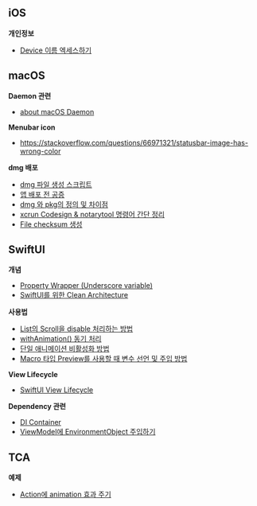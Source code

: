 
## iOS
**개인정보**
- [Device 이름 엑세스하기](iOS/Device%20이름%20엑세스하기.md)

## macOS
**Daemon 관련**
- [about macOS Daemon](macOS/about%20macOS%20Daemon.md)

**Menubar icon**
- https://stackoverflow.com/questions/66971321/statusbar-image-has-wrong-color

**dmg 배포**
- [dmg 파일 생성 스크립트](macOS/dmg%20파일%20생성%20스크립트.md)
- [앱 배포 전 공증](macOS/앱%20배포%20전%20공증.md)
- [dmg 와 pkg의 정의 및 차이점](macOS/dmg%20와%20pkg의%20정의%20및%20차이점.md)
- [xcrun Codesign & notarytool 명령어 간단 정리](macOS/xcrun%20Codesign%20&%20notarytool%20명령어%20간단%20정리.md)
- [File checksum 생성](macOS/File%20checksum%20생성.md)

## SwiftUI
**개념**
- [Property Wrapper (Underscore variable)](SwiftUI/Property%20Wrapper%20(Underscore%20variable).md)
- [SwiftUI를 위한 Clean Architecture](../Apple%20Platform%20Development/SwiftUI/SwiftUI를%20위한%20Clean%20Architecture.md)

**사용법**
- [List의 Scroll을 disable 처리하는 방법](SwiftUI/List의%20Scroll을%20disable%20처리하는%20방법.md)
- [withAnimation() 동기 처리](SwiftUI/withAnimation()%20동기%20처리.md)
- [단일 애니메이션 비활성화 방법](SwiftUI/단일%20애니메이션%20비활성화%20방법.md)
- [Macro 타입 Preview를 사용할 때 변수 선언 및 주입 방법](SwiftUI/Macro%20타입%20Preview를%20사용할%20때%20변수%20선언%20및%20주입%20방법.md)

**View Lifecycle**
- [SwiftUI View Lifecycle](SwiftUI/SwiftUI%20View%20Lifecycle.md)

**Dependency 관련**
- [DI Container](SwiftUI/DI%20Container.md)
- [ViewModel에 EnvironmentObject 주입하기](SwiftUI/ViewModel에%20EnvironmentObject%20주입하기.md)

## TCA
**예제**
- [Action에 animation 효과 주기](TCA/Action에%20animation%20효과%20주기.md)
